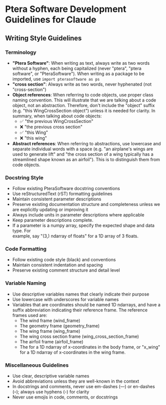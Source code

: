 # Ptera Software Development Guidelines for Claude

## Writing Style Guidelines

### Terminology
- **"Ptera Software"**: When writing as text, always write as two words without a 
hyphen, each being capitalized (never "ptera", "ptera software", or "PteraSoftware"). 
When writing as a package to be imported, use ```import pterasoftware as ps```  
- **"cross section"**: Always write as two words, never hyphenated 
(not "cross-section")  
- **Object references**: When referring to code objects, use proper class naming 
convention. This will illustrate that we are talking about a code object, not an 
abstraction. Therefore, don't include the "object" suffix (e.g. "this WingCrossSection 
object") unless it is needed for clarity. In summary, when talking about code objects:
  - ✅ "the previous WingCrossSection"
  - ❌ "the previous cross section"
  - ✅ "this Wing"
  - ❌ "this wing"
- **Abstract references**: When referring to abstractions, use lowercase and separate 
individual words with a space (e.g. "an airplane's wings are used to generate lift" and 
"the cross section of a wing typically has a streamlined shape known as an airfoil"). 
This is to distinguish them from code objects.

### Docstring Style
- Follow existing PteraSoftware docstring conventions  
- Use reStructuredText (rST) formatting guidelines  
- Maintain consistent parameter descriptions  
- Preserve existing documentation structure and completeness unless we are explicitly 
updating or improving it  
- Always include units in parameter descriptions where applicable  
- Keep parameter descriptions complete.  
- If a parameter is a numpy array, specify the expected shape and data type. For  
example, say "(3,) ndarray of floats" for a 1D array of 3 floats.

### Code Formatting
- Follow existing code style (black) and conventions  
- Maintain consistent indentation and spacing  
- Preserve existing comment structure and detail level  

### Variable Naming
- Use descriptive variables names that clearly indicate their purpose  
- Use lowercase with underscores for variable names
- Variables that are coordinates should be named 1D ndarrays, and have a suffix 
abbreviation indicating their reference frame. The reference frames used are:  
  - The wind frame (wind_frame)
  - The geometry frame (geometry_frame)
  - The wing frame (wing_frame)
  - The wing cross section frame (wing_cross_section_frame)
  - The airfoil frame (airfoil_frame)
  - The for a 1D ndarray of x-coordinates in the body frame, or "x_wing" for a 1D ndarray of x-coordinates in the wing frame.

### Miscellaneous Guidelines
- Use clear, descriptive variable names  
- Avoid abbreviations unless they are well-known in the context  
- In docstrings and comments, never use em-dashes (—) or en-dashes (–); always use 
hyphens (-) for clarity  
- Never use emojis in code, comments, or docstrings  